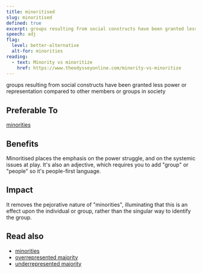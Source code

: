 ```yaml
---
title: minoritised
slug: minoritised
defined: true
excerpt: groups resulting from social constructs have been granted less power or representation compared to other members or groups in society; preferable as a term to minorities for its focus on power struggle
speech: adj
flag:
  level: better-alternative
  alt-for: minorities
reading:
  - text: Minority vs minoritize
    href: https://www.theodysseyonline.com/minority-vs-minoritize
---
```


groups resulting from social constructs have been granted less power or representation compared to other members or groups in society

## Preferable To

[minorities](/definitions/minorities)

## Benefits

Minoritised places the emphasis on the power struggle, and on the systemic issues at play. It's also an adjective, which requires you to add "group" or "people" so it's people-first language.

## Impact

It removes the pejorative nature of "minorities", illuminating that this is an effect upon the individual or group, rather than the singular way to identify the group.

## Read also

- [minorities](/definitions/minorities)
- [overrepresented majority](/definitions/overrepresented-majority)
- [underrepresented majority](/definitions/underrepresented-minority)

